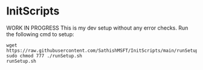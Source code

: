 # InitScripts
WORK IN PROGRESS
This is my dev setup without any error checks.
Run the following cmd to setup:

    wget https://raw.githubusercontent.com/SathishMSFT/InitScripts/main/runSetup.sh
    sudo chmod 777 ./runSetup.sh
    runSetup.sh
